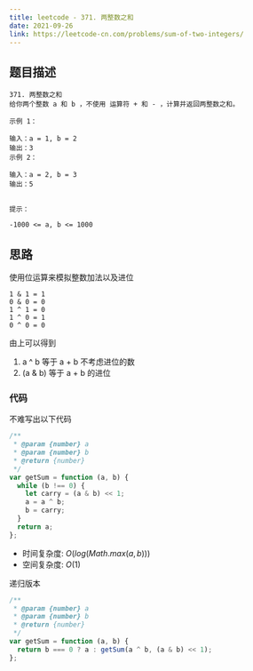 ```yaml
---
title: leetcode - 371. 两整数之和
date: 2021-09-26
link: https://leetcode-cn.com/problems/sum-of-two-integers/
---
```


## 题目描述

```
371. 两整数之和
给你两个整数 a 和 b ，不使用 运算符 + 和 - ​​​​​​​，计算并返回两整数之和。

示例 1：

输入：a = 1, b = 2
输出：3
示例 2：

输入：a = 2, b = 3
输出：5


提示：

-1000 <= a, b <= 1000

```

## 思路

使用位运算来模拟整数加法以及进位

```
1 & 1 = 1
0 & 0 = 0
1 ^ 1 = 0
1 ^ 0 = 1
0 ^ 0 = 0
```

由上可以得到

1. a ^ b 等于 a + b 不考虑进位的数
2. (a & b) 等于 a + b 的进位

### 代码

不难写出以下代码

```js
/**
 * @param {number} a
 * @param {number} b
 * @return {number}
 */
var getSum = function (a, b) {
  while (b !== 0) {
    let carry = (a & b) << 1;
    a = a ^ b;
    b = carry;
  }
  return a;
};
```

- 时间复杂度: $O(log(Math.max(a, b)))$
- 空间复杂度: $O(1)$

递归版本

```js
/**
 * @param {number} a
 * @param {number} b
 * @return {number}
 */
var getSum = function (a, b) {
  return b === 0 ? a : getSum(a ^ b, (a & b) << 1);
};
```
